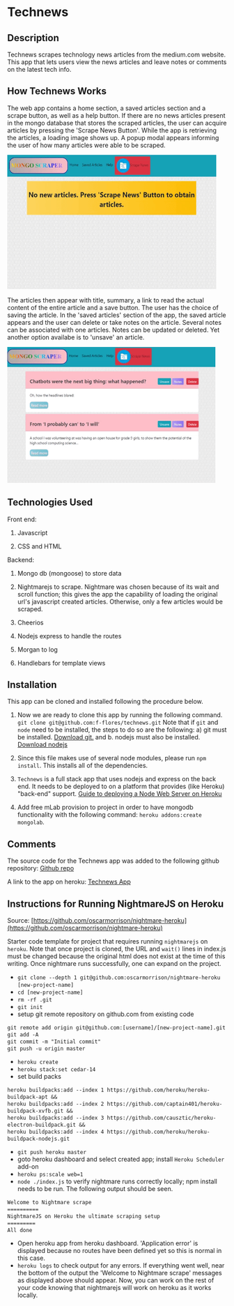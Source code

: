 # Technews

## Description

Technews scrapes technology news articles from the medium.com website. This app that lets users view the news articles and leave notes or comments on the latest tech info.

## How Technews Works

The web app contains a home section, a saved articles section and a scrape button, as well as a help button. If there are no news articles present in the mongo database that stores the scraped articles, the user can acquire articles by pressing the 'Scrape News Button'. While the app is retrieving the articles, a loading image shows up. A popup modal appears informing the user of how many articles were able to be scraped.

![alt text](./README_images/about_app.gif "Home Screen")

The articles then appear with title, summary, a link to read the actual content of the entire article and a save button. The user has the choice of saving the article. In the 'saved articles' section of the app, the saved article appears and the user can delete or take notes on the article. Several notes can be associated with one articles. Notes can be updated or deleted. Yet another option availabe is to 'unsave' an article.

![alt text](./README_images/about_saved.gif "Saved Articles Screen")

## Technologies Used

Front end:

1. Javascript

2. CSS and HTML

Backend:

1. Mongo db (mongoose) to store data

2. Nightmarejs to scrape. Nightmare was chosen because of its wait and scroll function; this gives the app the capability of loading the original url's javascript created articles. Otherwise, only a few articles would be scraped.

3. Cheerios

4. Nodejs express to handle the routes

5. Morgan to log

6. Handlebars for template views

## Installation

This app can be cloned and installed following the procedure below.

1. Now we are ready to clone this app by running the following command. `git clone git@github.com:f-flores/technews.git` Note that if `git` and `node` need to be installed, the steps to do so are the following: a) git must be installed. [Download git.](https://git-scm.com/downloads) and b. nodejs must also be installed. [Download nodejs](https://nodejs.org/en/download/)

2. Since this file makes use of several node modules, please run `npm install`.  This installs all of the dependencies.

3. `Technews` is a full stack app that uses nodejs and express on the back end. It needs to be deployed to on a platform that provides (like Heroku) "back-end" support. [Guide to deploying a Node Web Server on Heroku](https://github.com/RutgersCodingBootcamp/RUTSOM201801FSF4-Class-Repository-FSF/blob/master/13-express/Supplemental/HerokuGuide.md)

4. Add free mLab provision to project in order to have mongodb functionality with the following command: `heroku addons:create mongolab`.

## Comments

The source code for the Technews app was added to the following github repository:
[Github repo](https://github.com/f-flores/technews)

A link to the app on heroku:
[Technews App](https://infinite-earth-55385.herokuapp.com/)

## Instructions for Running NightmareJS on Heroku

Source: [https://github.com/oscarmorrison/nightmare-heroku](https://github.com/oscarmorrison/nightmare-heroku)

Starter code template for project that requires running `nightmarejs` on `heroku`. Note that once project is cloned, the URL and `wait()` lines in index.js must be changed because the original html does not exist at the time of this writing. Once nightmare runs successfully, one can expand on the project.

- `git clone --depth 1 git@github.com:oscarmorrison/nightmare-heroku [new-project-name]`
- `cd [new-project-name]`
- `rm -rf .git`
- `git init`
- setup git remote repository on github.com from existing code
```
git remote add origin git@github.com:[username]/[new-project-name].git
git add -A
git commit -m "Initial commit"
git push -u origin master
```
- `heroku create`
- `heroku stack:set cedar-14`
- set build packs
```
heroku buildpacks:add --index 1 https://github.com/heroku/heroku-buildpack-apt &&
heroku buildpacks:add --index 2 https://github.com/captain401/heroku-buildpack-xvfb.git &&
heroku buildpacks:add --index 3 https://github.com/causztic/heroku-electron-buildpack.git &&
heroku buildpacks:add --index 4 https://github.com/heroku/heroku-buildpack-nodejs.git
```
- `git push heroku master`
- goto heroku dashboard and select created app; install `Heroku Scheduler` add-on
- `heroku ps:scale web=1`
- `node ./index.js` to verify nightmare runs correctly locally; npm install needs to be run. The following output should be seen.
```
Welcome to Nightmare scrape
==========
NightmareJS on Heroku the ultimate scraping setup
=========
All done
```
- Open heroku app from heroku dashboard. 'Application error' is displayed because no routes have been defined yet so this is normal in this case. 
- `heroku logs` to check output for any errors. If everything went well, near the bottom of the output the 'Welcome to Nightmare scrape' messages as displayed above should appear. Now, you can work on the rest of your code knowing that nightmarejs will work on heroku as it works locally.
